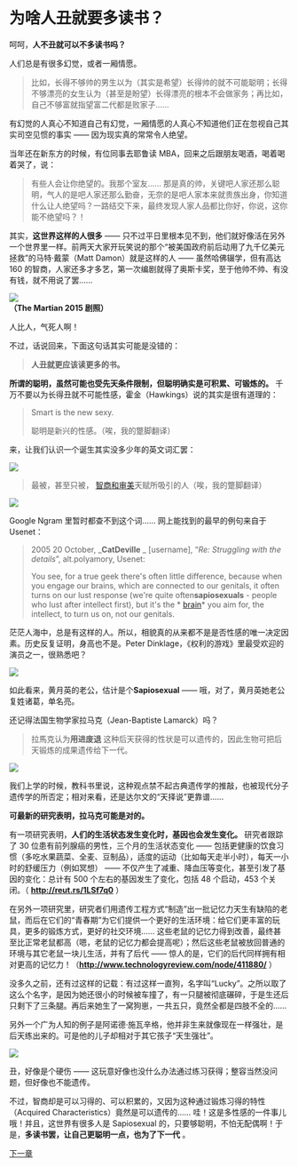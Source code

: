 # 为啥人丑就要多读书？
 
 呵呵，**人不丑就可以不多读书吗？** 
 
 人们总是有很多幻觉，或者一厢情愿。
 
 > 比如，长得不够帅的男生以为（其实是希望）长得帅的就不可能聪明；长得不够漂亮的女生认为（甚至是盼望）长得漂亮的根本不会做家务；再比如，自己不够富就指望富二代都是败家子……
 
 有幻觉的人真心不知道自己有幻觉，一厢情愿的人真心不知道他们正在忽视自己其实司空见惯的事实 —— 因为现实真的常常令人绝望。
 
 当年还在新东方的时候，有位同事去耶鲁读 MBA，回来之后跟朋友喝酒，喝着喝着哭了，说：
 
 > 有些人会让你绝望的。我那个室友…… 那是真的帅，关键吧人家还那么聪明，气人的是吧人家还那么勤奋，无奈的是吧人家本来就贵族出身，你知道什么让人绝望吗？一路结交下来，最终发现人家人品都比你好，你说，这你能不绝望吗？！
 
 其实，**这世界这样的人很多**  —— 只不过平日里根本见不到，他们就好像活在另外一个世界里一样。前两天大家开玩笑说的那个“被美国政府前后动用了九千亿美元拯救”的马特·戴蒙（Matt Damon）就是这样的人 —— 虽然哈佛辍学，但有高达 160 的智商，人家还多才多艺，第一次编剧就得了奥斯卡奖，至于他帅不帅、有没有钱，就不用说了罢……
 
 ![](images/the-martian-poster.jpg)  
**（The Martian 2015 剧照）** 
 
 人比人，气死人啊！
 
 不过，话说回来，下面这句话其实可能是没错的：
 
 >**人丑就更应该读更多的书。** 
 
**所谓的聪明，虽然可能也受先天条件限制，但聪明确实是可积累、可锻炼的。**  千万不要以为长得丑就不可能性感，霍金（Hawkings）说的其实是很有道理的：
 
 > Smart is the new sexy.
 > 
 > 聪明是新兴的性感。（唉，我的蹩脚翻译）
 
 来，让我们认识一个诞生其实没多少年的英文词汇罢：
 
 ![](images/sapiosexual.jpg)
 
 > 最被，甚至只被， [智商和审美](http://mp.weixin.qq.com/s?__biz=MzAxNzI4MTMwMw==&mid=210980544&idx=1&sn=a84a7a6b65cc4eb5975d6e9253d3e57f&scene=21#wechat_redirect)天赋所吸引的人（唉，我的蹩脚翻译）
 
 ![](images/sapiosexuality.jpg)
 
 Google Ngram 里暂时都查不到这个词…… 网上能找到的最早的例句来自于 Usenet：
 
 > 2005 20 October, _**CatDeville**  _ [username], “_Re: Struggling with the details_”, alt.polyamory, Usenet:
 > 
 > You see, for a true geek there's often little difference, because when you engage our brains, which are connected to our genitals, it often turns on our lust response (we're quite often**sapiosexuals**  - people who lust after intellect first), but it's the \* [brain](http://mp.weixin.qq.com/s?__biz=MzAxNzI4MTMwMw==&mid=210678304&idx=1&sn=e4f46f8ba31ba9b87e3ab9f5b045f190&scene=21#wechat_redirect)\* you aim for, the intellect, to turn us on, not our genitals.
 
 茫茫人海中，总是有这样的人。所以，相貌真的从来都不是是否性感的唯一决定因素。历史反复证明，身高也不是。Peter Dinklage，《权利的游戏》里最受欢迎的演员之一，很熟悉吧？
 
 ![](images/peter-dinklage.jpg)
 
 如此看来，黄月英的老公，估计是个**Sapiosexual**  —— 哦，对了，黄月英她老公复姓诸葛，单名亮。
 
 还记得法国生物学家拉马克（Jean-Baptiste Lamarck）吗？
 
 > 拉馬克认为**用进废退**  这种后天获得的性状是可以遗传的，因此生物可把后天锻炼的成果遗传给下一代。
 
 ![](images/Lamarck.jpg)
 
 我们上学的时候，教科书里说，这种观点禁不起古典遗传学的推敲，也被现代分子遗传学的所否定；相对来看，还是达尔文的“天择说”更靠谱……
 
**可最新的研究表明，拉马克可能是对的。** 
 
 有一项研究表明，**人们的生活状态发生变化时，基因也会发生变化。** 研究者跟踪了 30 位患有前列腺癌的男性，三个月的生活状态变化 —— 包括更健康的饮食习惯（多吃水果蔬菜、全麦、豆制品），适度的运动（比如每天走半小时），每天一小时的舒缓压力（例如冥想） —— 不仅产生了减重、降血压等变化，甚至引发了基因的变化：总计有 500 个左右的基因发生了变化，包括 48 个启动，453 个关闭。（ **http://reut.rs/1LSf7q0**  ）
 
 在另外一项研究里，研究者们用遗传工程方式“制造”出一批记忆力天生有缺陷的老鼠，而后在它们的“青春期”为它们提供一个更好的生活环境：给它们更丰富的玩具，更多的锻炼方式，更好的社交环境…… 这些老鼠的记忆力得到改善，最终甚至比正常老鼠都高（嗯，老鼠的记忆力都会提高呢）；然后这些老鼠被放回普通的环境与其它老鼠一块儿生活，并有了后代 —— 惊人的是，它们的后代同样拥有相对更高的记忆力！（**http://www.technologyreview.com/node/411880/**  ）
 
 没多久之前，还有过这样的记载：有过这样一直狗，名字叫“Lucky”。之所以取了这么个名字，是因为她还很小的时候被车撞了，有一只腿被彻底碾碎，于是生还后只剩下了三条腿。再后来她生了一窝狗崽，一共五只，竟然全都是四肢不全的……
 
 另外一个广为人知的例子是阿诺德·施瓦辛格，他并非生来就像现在一样强壮，是后天练出来的。可是他的儿子却相对于其它孩子“天生强壮”。
 
 ![](images/terminator-and-his-son.jpg)
 
 丑，好像是个硬伤 —— 这玩意好像也没什么办法通过练习获得；整容当然没问题，但好像也不能遗传。
 
 不过，智商却是可以习得的、可以积累的，又因为这种通过锻炼习得的特性（Acquired Characteristics）竟然是可以遗传的…… 哇！这是多性感的一件事儿哦！并且，这世界有很多人是 Sapiosexual 的，只要够聪明，不怕无配偶啊！于是，**多读书罢，让自己更聪明一点，也为了下一代** 。 
 
[下一章](https://github.com/Hao-Chalmers/reborn/blob/addLink2Next/A29.md) 
